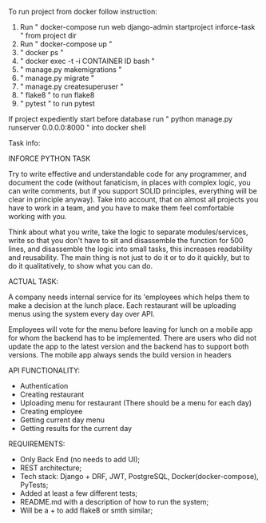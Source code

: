 To run project from docker follow instruction:
1. Run " docker-compose run web django-admin startproject inforce-task " from project dir
2. Run " docker-compose up "
3. " docker ps "
4. " docker exec -t -i CONTAINER ID bash "
5. " manage.py makemigrations "
6. " manage.py migrate "
7. " manage.py createsuperuser "
8. " flake8 " to run flake8
9. " pytest " to run pytest

If project expediently start before database run " python manage.py runserver 0.0.0.0:8000 " into docker shell

Task info:

INFORCE PYTHON TASK

Try to write effective and understandable code for any programmer, and
document the code (without fanaticism, in places with complex logic, you can
write comments, but if you support SOLID principles, everything will be clear
in principle anyway). Take into account, that on almost all projects you have
to work in a team, and you have to make them feel comfortable working with
you.

Think about what you write, take the logic to separate modules/services,
write so that you don't have to sit and disassemble the function for 500
lines, and disassemble the logic into small tasks, this increases readability
and reusability. The main thing is not just to do it or to do it quickly, but to do
it qualitatively, to show what you can do.

ACTUAL TASK:

A company needs internal service for its 'employees which helps them to
make a decision at the lunch place. Each restaurant will be uploading menus
using the system every day over API.

Employees will vote for the menu before leaving for lunch on a mobile app
for whom the backend has to be implemented. There are users who did not
update the app to the latest version and the backend has to support both
versions. The mobile app always sends the build version in headers

API FUNCTIONALITY:
- Authentication
- Creating restaurant
- Uploading menu for restaurant (There should be a menu for each day)
- Creating employee
- Getting current day menu
- Getting results for the current day

REQUIREMENTS:
- Only Back End (no needs to add UI);
- REST architecture;
- Tech stack: Django + DRF, JWT, PostgreSQL, Docker(docker-compose), PyTests;
- Added at least a few different tests;
- README.md with a description of how to run the system;
- Will be a + to add flake8 or smth similar;
